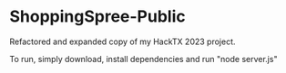 # ShoppingSpree-Public
Refactored and expanded copy of my HackTX 2023 project. 

To run, simply download, install dependencies and run "node server.js"
